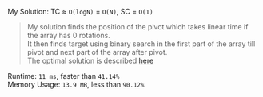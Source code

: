 My Solution: TC ≈ `O(logN)` = `O(N)`, SC = `O(1)`

> My solution finds the position of the pivot which takes linear time if the array has 0 rotations. <br>
> It then finds target using binary search in the first part of the array till pivot and next part of the array after pivot. <br>
> The optimal solution is described [here](https://leetcode.com/problems/search-in-rotated-sorted-array-ii/discuss/28218/My-8ms-C++-solution-(o(logn)-on-average-o(n)-worst-case)/112460)<br>

Runtime: `11 ms`, faster than `41.14%`<br>
Memory Usage: `13.9 MB`, less than `90.12%` 